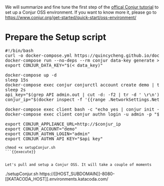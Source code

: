 
We will summarize and fine tune the first step of the [offical Conjur tutorial](https://www.conjur.org/get-started/quick-start/oss-environment/) to set up a Conjur OSS environment.  If you want to know more it, please go to https://www.conjur.org/get-started/quick-start/oss-environment/


# Prepare the Setup script

<pre class="file" data-filename="setupConjur.sh" data-target="replace">#!/bin/bash
curl -o docker-compose.yml https://quincycheng.github.io/docker-compose.quickstart.yml
docker-compose run --no-deps --rm conjur data-key generate > data_key
export CONJUR_DATA_KEY="$(< data_key)"

docker-compose up -d 
sleep 15s
docker-compose exec conjur conjurctl account create demo | tee admin.out
sleep 2s
api_key="$(grep API admin.out | cut -d: -f2 | tr -d ' \r\n')"
conjur_ip="$(docker inspect -f '{{range .NetworkSettings.Networks}}{{.IPAddress}}{{end}}' tutorial_conjur_1 )"

docker-compose exec client bash -c "echo yes | conjur init -u $1 -a demo"
docker-compose exec client conjur authn login -u admin -p "$api_key"

export CONJUR_APPLIANCE_URL=http://$conjur_ip
export CONJUR_ACCOUNT="demo"
export CONJUR_AUTHN_LOGIN="admin"
export CONJUR_AUTHN_API_KEY="$api_key"
</pre>

```
chmod +x setupConjur.sh
```{{execute}}


Let's pull and setup a Conjur OSS. It will take a couple of moments 
```
./setupConjur.sh https://[[HOST_SUBDOMAIN]]-8080-[[KATACODA_HOST]].environments.katacoda.com/
```{{execute}}

